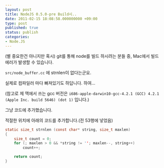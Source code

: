 ```yaml
---
layout: post
title: NodeJS 0.5.0-pre Build시..
date: 2011-02-15 18:08:58.000000000 +09:00
type: post
published: true
status: publish
categories:
- Node.JS
---
```


(별 중요한건 아니지만 혹시) git를 통해 node를 빌드 하시려는 분들 중, Mac에서 빌드 에러가 발생할 수 있습니다.

`src/node_buffer.cc` 에 strnlen이 없다는군요. 

실제로 컴파일러 마다 빠져있기도 하답니다. 하여...

(참고로 제 맥에서 쓰는 gcc 버전은 `i686-apple-darwin10-gcc-4.2.1 (GCC) 4.2.1 (Apple Inc. build 5646) (dot 1)` 입니다.)

그냥 코드에 추가했습니다.

적절한 위치에 아래의 코드를 추가합니다.(전 53행에 넣었음)

```c
static size_t strnlen (const char* string, size_t maxlen)
{
    size_t count = 0;
    for (; maxlen > 0 && *string != ''; maxlen--, string++)
        count++;

    return count;
}
```
